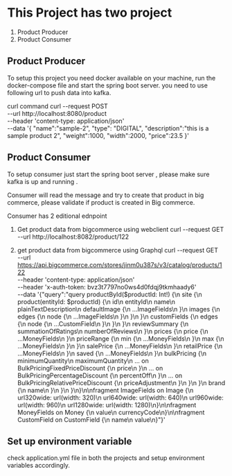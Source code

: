 # This Project has two project 
1. Product Producer
2. Product Consumer

 ## Product Producer 
 To setup this project you need docker available on your machine, run the docker-compose file and start the spring boot server.
you need to use following url to push data into kafka.

curl command 
curl --request POST \
  --url http://localhost:8080/product \
  --header 'content-type: application/json' \
  --data '{
  "name":"sample-2",
  "type": "DIGITAL",
  "description":"this is a sample product 2",
  "weight":1000,
  "width":2000,
  "price":23.5
}'

 ## Product Consumer 
To setup consumer just start the spring boot server , please make sure kafka is up and running .

Consumer will read the message and try to create that product in big commerce, please validate if product is created in Big commerce.

Consumer has 2 editional ednpoint 
1. Get product data from bigcommerce using webclient
curl --request GET \
  --url http://localhost:8082/product/122

   
2. get product data from bigcommerce using Graphql
curl --request GET \
  --url https://api.bigcommerce.com/stores/jinm0u387s/v3/catalog/products/122 \
  --header 'content-type: application/json' \
  --header 'x-auth-token: bvz3t7797no0ws4d0fdqj9tkmhaady6' \
  --data '{"query":"query productById($productId: Int!) {\n  site {\n    product(entityId: $productId) {\n      id\n      entityId\n      name\n      plainTextDescription\n      defaultImage {\n        ...ImageFields\n      }\n      images {\n        edges {\n          node {\n            ...ImageFields\n          }\n        }\n      }\n      customFields {\n        edges {\n          node {\n            ...CustomField\n          }\n        }\n      }\n      reviewSummary {\n        summationOfRatings\n        numberOfReviews\n      }\n      prices {\n        price {\n          ...MoneyFields\n        }\n        priceRange {\n          min {\n            ...MoneyFields\n          }\n          max {\n            ...MoneyFields\n          }\n        }\n        salePrice {\n          ...MoneyFields\n        }\n        retailPrice {\n          ...MoneyFields\n        }\n        saved {\n          ...MoneyFields\n        }\n        bulkPricing {\n          minimumQuantity\n          maximumQuantity\n          ... on BulkPricingFixedPriceDiscount {\n            price\n          }\n          ... on BulkPricingPercentageDiscount {\n            percentOff\n          }\n          ... on BulkPricingRelativePriceDiscount {\n            priceAdjustment\n          }\n        }\n      }\n      brand {\n        name\n      }\n    }\n  }\n}\n\nfragment ImageFields on Image {\n  url320wide: url(width: 320)\n  url640wide: url(width: 640)\n  url960wide: url(width: 960)\n  url1280wide: url(width: 1280)\n}\n\nfragment MoneyFields on Money {\n  value\n  currencyCode\n}\n\nfragment CustomField on CustomField {\n  name\n  value\n}"}'

## Set up environment variable 
check application.yml file in both the projects and setup environment variables accordingly.
